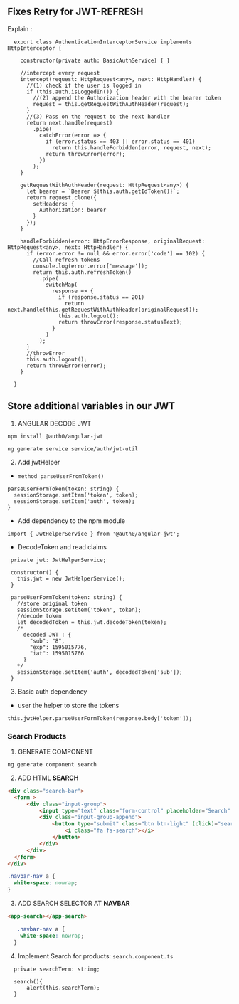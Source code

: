 
## Fixes Retry for JWT-REFRESH

Explain : 
```TS
  export class AuthenticationInterceptorService implements HttpInterceptor {

    constructor(private auth: BasicAuthService) { }

    //intercept every request
    intercept(request: HttpRequest<any>, next: HttpHandler) {
      //(1) check if the user is logged in
      if (this.auth.isLoggedIn()) {
        //(2) append the Authorization header with the bearer token
        request = this.getRequestWithAuthHeader(request);
      }
      //(3) Pass on the request to the next handler
      return next.handle(request)
        .pipe(
          catchError(error => {
            if (error.status == 403 || error.status == 401)
              return this.handleForbidden(error, request, next);
            return throwError(error);
          })
        );
    }

    getRequestWithAuthHeader(request: HttpRequest<any>) {
      let bearer = `Bearer ${this.auth.getIdToken()}`;
      return request.clone({
        setHeaders: {
          Authorization: bearer
        }
      });
    }

    handleForbidden(error: HttpErrorResponse, originalRequest: HttpRequest<any>, next: HttpHandler) {
      if (error.error != null && error.error['code'] == 102) {
        //Call refresh tokens
        console.log(error.error['message']);
        return this.auth.refreshToken()
          .pipe(
            switchMap(
              response => {
                if (response.status == 201)
                  return next.handle(this.getRequestWithAuthHeader(originalRequest));
                this.auth.logout();
                return throwError(response.statusText);
              }
            )
          );
      }
      //throwError
      this.auth.logout();
      return throwError(error);
    }

  }
```

## Store additional variables in our JWT

1. ANGULAR DECODE JWT

```npm install @auth0/angular-jwt```

```ng generate service service/auth/jwt-util```

2. Add jwtHelper
 -  ```method parseUserFromToken()```
  ```TS
  parseUserFormToken(token: string) {
    sessionStorage.setItem('token', token);
    sessionStorage.setItem('auth', token);
  }
  ```
 - Add dependency to the npm module
 
 ```TS
import { JwtHelperService } from '@auth0/angular-jwt';
 ```

 - DecodeToken and read claims
 
 ```TS 
  private jwt: JwtHelperService;

  constructor() {
    this.jwt = new JwtHelperService();
  }

  parseUserFormToken(token: string) {
    //store original token
    sessionStorage.setItem('token', token);
    //decode token
    let decodedToken = this.jwt.decodeToken(token);
    /* 
      decoded JWT : {
        "sub": "8",
        "exp": 1595015776,
        "iat": 1595015766
      }
    */
    sessionStorage.setItem('auth', decodedToken['sub']);
  }
 ```

3. Basic auth dependency
  - user the helper to store the tokens

  ```TS
  this.jwtHelper.parseUserFormToken(response.body['token']);
  ```


### Search Products

1. GENERATE COMPONENT 

```
ng generate component search
```

2. ADD HTML **SEARCH**

  ```HTML
<div class="search-bar">
    <form >
        <div class="input-group">
            <input type="text" class="form-control" placeholder="Search" name="search" [(ngModel)]="searchTerm">
            <div class="input-group-append">
                <button type="submit" class="btn btn-light" (click)="search()">
                    <i class="fa fa-search"></i>
                </button>
            </div>
        </div>
    </form>
</div>
  ```

  ```CSS
  .navbar-nav a {
    white-space: nowrap;
  }
  ```  

3. ADD SEARCH SELECTOR AT **NAVBAR**

```HTML
<app-search></app-search>
```
```CSS
   .navbar-nav a {
    white-space: nowrap;
  }
```  

4. Implement Search for products: ```search.component.ts```

```TS
  private searchTerm: string;

  search(){
      alert(this.searchTerm);
  }
```
